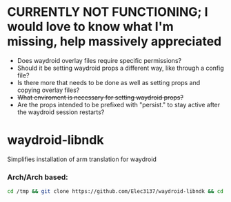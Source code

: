 # CURRENTLY NOT FUNCTIONING; I would love to know what I'm missing, help massively appreciated
* Does waydroid overlay files require specific permissions?
* Should it be setting waydroid props a different way, like through a config file?
* Is there more that needs to be done as well as setting props and copying overlay files?
* ~~What enviroment is necessary for setting waydroid props?~~
* Are the props intended to be prefixed with "persist." to stay active after the waydroid session restarts?
# waydroid-libndk

Simplifies installation of arm translation for waydroid

### Arch/Arch based:
```sh
cd /tmp && git clone https://github.com/Elec3137/waydroid-libndk && cd ./waydroid-libndk && makepkg -si
```
